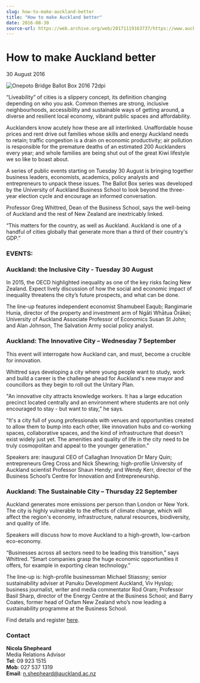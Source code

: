 ```yaml
---
slug: how-to-make-auckland-better
title: "How to make Auckland better"
date: 2016-08-30
source-url: https://web.archive.org/web/20171119163737/https://www.auckland.ac.nz/en/about/news-events-and-notices/news/news-2016/08/ballot-box-making-auckland-better.html
---
```

How to make Auckland better
===========================

30 August 2016

![Onepoto Bridge Ballot Box 2016 72dpi](https://www.auckland.ac.nz/en/about/news-events-and-notices/news/news-2016/08/ballot-box-making-auckland-better/_jcr_content/par/textimage/image.img.jpg/1473804186228.jpg "Onepoto Bridge Ballot Box 2016 72dpi")

“Liveability” of cities is a slippery concept, its definition changing depending on who you ask. Common themes are strong, inclusive neighbourhoods, accessibility and sustainable ways of getting around, a diverse and resilient local economy, vibrant public spaces and affordability.

Aucklanders know acutely how these are all interlinked. Unaffordable house prices and rent drive out families whose skills and energy Auckland needs to retain; traffic congestion is a drain on economic productivity; air pollution is responsible for the premature deaths of an estimated 200 Aucklanders every year; and whole families are being shut out of the great Kiwi lifestyle we so like to boast about.

A series of public events starting on Tuesday 30 August is bringing together business leaders, economists, academics, policy analysts and entrepreneurs to unpack these issues. The Ballot Box series was developed by the University of Auckland Business School to look beyond the three-year election cycle and encourage an informed conversation.  

Professor Greg Whittred, Dean of the Business School, says the well-being of Auckland and the rest of New Zealand are inextricably linked.

“This matters for the country, as well as Auckland. Auckland is one of a handful of cities globally that generate more than a third of their country's GDP.”

### **EVENTS:**

### **Auckland: the Inclusive City - Tuesday 30 August**

In 2015, the OECD highlighted inequality as one of the key risks facing New Zealand. Expect lively discussion of how the social and economic impact of inequality threatens the city’s future prospects, and what can be done.

The line-up features independent economist Shamubeel Eaqub; Rangimarie Hunia, director of the property and investment arm of Ngāti Whātua Ōrākei; University of Auckland Associate Professor of Economics Susan St John; and Alan Johnson, The Salvation Army social policy analyst.

### **Auckland: The Innovative City – Wednesday 7 September**

This event will interrogate how Auckland can, and must, become a crucible for innovation.

Whittred says developing a city where young people want to study, work and build a career is the challenge ahead for Auckland's new mayor and councillors as they begin to roll out the Unitary Plan.

"An innovative city attracts knowledge workers. It has a large education precinct located centrally and an environment where students are not only encouraged to stay - but want to stay,” he says.

"It's a city full of young professionals with venues and opportunities created to allow them to bump into each other, like innovation hubs and co-working spaces, collaborative spaces, and the kind of infrastructure that doesn't exist widely just yet. The amenities and quality of life in the city need to be truly cosmopolitan and appeal to the younger generation."

Speakers are: inaugural CEO of Callaghan Innovation Dr Mary Quin; entrepreneurs Greg Cross and Nick Shewring; high-profile University of Auckland scientist Professor Shaun Hendy; and Wendy Kerr, director of the Business School’s Centre for Innovation and Entrepreneurship.

### **Auckland: The Sustainable City – Thursday 22 September**

Auckland generates more emissions per person than London or New York. The city is highly vulnerable to the effects of climate change, which will affect the region's economy, infrastructure, natural resources, biodiversity, and quality of life.

Speakers will discuss how to move Auckland to a high-growth, low-carbon eco-economy.

“Businesses across all sectors need to be leading this transition,” says Whittred. “Smart companies grasp the huge economic opportunities it offers, for example in exporting clean technology.”

The line-up is: high-profile businessman Michael Stiassny; senior sustainability adviser at Panuku Development Auckland, Viv Hyslop; business journalist, writer and media commentator Rod Oram; Professor Basil Sharp, director of the Energy Centre at the Business School; and Barry Coates, former head of Oxfam New Zealand who’s now leading a sustainability programme at the Business School.

Find details and register [here](http://www.business.auckland.ac.nz/en/about/seminars-and-events/the-ballot-box.html).

### **Contact**

**Nicola Shepheard**  
Media Relations Advisor  
**Tel**: 09 923 1515  
**Mob**: 027 537 1319  
**Email**: n.shepheard@auckland.ac.nz